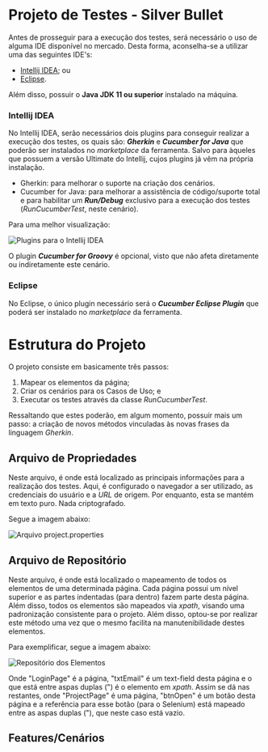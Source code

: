 # Projeto de Testes - Silver Bullet

Antes de prosseguir para a execução dos testes, será necessário o uso de alguma IDE disponível no mercado. Desta forma, aconselha-se a utilizar uma das seguintes IDE's: 

- [Intellij IDEA](https://www.jetbrains.com/pt-br/idea/download); ou
- [Eclipse](https://www.eclipse.org/downloads).
  
Além disso, possuir o **Java JDK 11 ou superior** instalado na máquina. 

### Intellij IDEA

No Intellij IDEA, serão necessários dois plugins para conseguir realizar a execução dos testes, os quais são: _**Gherkin**_ e _**Cucumber for Java**_ que poderão ser instalados no _marketplace_ da ferramenta. Salvo para àqueles que possuem a versão Ultimate do Intellij, cujos plugins já vêm na própria instalação. 

- Gherkin: para melhorar o suporte na criação dos cenários.
- Cucumber for Java: para melhorar a assistência de código/suporte total e para habilitar um _**Run/Debug**_ exclusivo para a execução dos testes (_RunCucumberTest_, neste cenário).

Para uma melhor visualização:

![Plugins para o Intellij IDEA](https://user-images.githubusercontent.com/76896958/161881128-8099b90d-6c92-4c75-af16-3d4d86dd6fef.png)

O plugin _**Cucumber for Groovy**_ é opcional, visto que não afeta diretamente ou indiretamente este cenário.

### Eclipse 

No Eclipse, o único plugin necessário será o _**Cucumber Eclipse Plugin**_ que poderá ser instalado no _marketplace_ da ferramenta.
  
# Estrutura do Projeto

O projeto consiste em basicamente três passos: 

1. Mapear os elementos da página;
1. Criar os cenários para os Casos de Uso; e
1. Executar os testes através da classe _RunCucumberTest_. 

Ressaltando que estes poderão, em algum momento, possuir mais um passo: a criação de novos métodos vinculadas às novas frases da linguagem _Gherkin_.

## Arquivo de Propriedades

Neste arquivo, é onde está localizado as principais informações para a realização dos testes. Aqui, é configurado o navegador a ser utilizado, as credenciais do usuário e a *URL* de origem. Por enquanto, esta se mantém em texto puro. Nada criptografado.

Segue a imagem abaixo:

![Arquivo project.properties](https://user-images.githubusercontent.com/76896958/161885351-70bd34b7-e9b0-4b55-a2c3-c1c29c8cc9bb.png)

## Arquivo de Repositório

Neste arquivo, é onde está localizado o mapeamento de todos os elementos de uma determinada página. Cada página possui um nível superior e as partes indentadas (para dentro) fazem parte desta página. Além disso, todos os elementos são mapeados via _xpath_, visando uma padronização consistente para o projeto. Além disso, optou-se por realizar este método uma vez que o mesmo facilita na manutenibilidade destes elementos.

Para exemplificar, segue a imagem abaixo:

![Repositório dos Elementos](https://user-images.githubusercontent.com/76896958/161885904-4aff0b69-e438-4f4d-be14-35a29014f57c.png)

Onde "LoginPage" é a página, "txtEmail" é um text-field desta página e o que está entre aspas duplas (") é o elemento em _xpath_. Assim se dá nas restantes, onde "ProjectPage" é uma página, "btnOpen" é um botão desta página e a referência para esse botão (para o Selenium) está mapeado entre as aspas duplas ("), que neste caso está vazio.

## Features/Cenários
